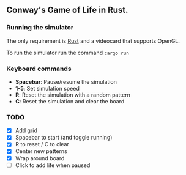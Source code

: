 ## Conway's Game of Life in Rust.

### Running the simulator

The only requirement is [Rust](https://www.rust-lang.org/tools/install) and a videocard that supports OpenGL.

To run the simulator run the command
`
cargo run
`

### Keyboard commands

* **Spacebar**: Pause/resume the simulation
* **1-5**: Set simulation speed
* **R**: Reset the simulation with a random pattern
* **C**: Reset the simulation and clear the board


### TODO

- [x] Add grid
- [x] Spacebar to start (and toggle running)
- [x] R to reset / C to clear
- [x] Center new patterns
- [x] Wrap around board
- [ ] Click to add life when paused
